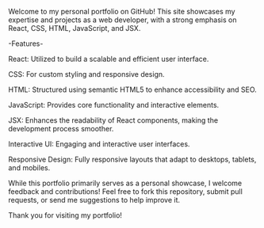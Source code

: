 Welcome to my personal portfolio on GitHub! This site showcases my expertise and projects as a web developer, with a strong emphasis on React, CSS, HTML, JavaScript, and JSX.

-Features-

React: Utilized to build a scalable and efficient user interface.

CSS: For custom styling and responsive design.

HTML: Structured using semantic HTML5 to enhance accessibility and SEO.

JavaScript: Provides core functionality and interactive elements.

JSX: Enhances the readability of React components, making the development process smoother.

Interactive UI: Engaging and interactive user interfaces.

Responsive Design: Fully responsive layouts that adapt to desktops, tablets, and mobiles.

While this portfolio primarily serves as a personal showcase, I welcome feedback and contributions! Feel free to fork this repository, submit pull requests, or send me suggestions to help improve it. 

Thank you for visiting my portfolio! 
